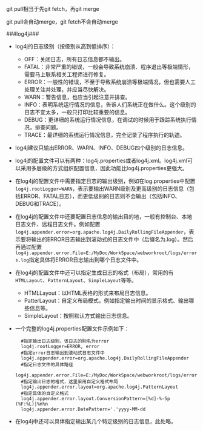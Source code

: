 git pull相当于先git fetch，再git merge

git pull会自动merge，git fetch不会自动merge

###log4j###

- log4j的日志级别（按级别从高到低排序）：
	
	+ OFF：关闭日志，所有日志信息都不输出。
	+ FATAL：非常严重的错误，一般会导致系统崩溃、程序退出等极端情形，需要马上联系相关工程师进行修复。
	+ ERROR：一般性的错误，不至于导致系统崩溃等极端情况，但也需要人工处理关注并处理，并应当尽快解决。
	+ WARN：警告信息，也应当引起注意并排查。
	+ INFO：表明系统运行情况的信息，告诉人们系统正在做什么。这个级别的日志不宜太多，一般只打印比较重要的信息。
	+ DEBUG：更详细的系统运行情况信息，在调试的时候用于跟踪系统执行情况，排查问题。
	+ TRACE：最详细的系统运行情况信息，完全记录了程序执行的轨迹。

- log4j建议只输出ERROR、WARN、INFO、DEBUG四个级别的日志信息。

- log4j的配置文件可以有两种：log4j.properties或者log4j.xml。log4j.xml可以采用多层级的方式组织配置信息，因此功能比log4j.properties更强大。

- 在log4j的配置文件中需要指定日志的输出级别，例如在log.properties中配置`log4j.rootLogger=WARN`，表示要输出WARN级别及更高级别的日志信息（包括ERROR、FATAL日志），而更低级别的日志则不会输出（包括INFO、DEBUG和TRACE）。

- 在log4j的配置文件中还要配置日志信息的输出目的地，一般有控制台、本地日志文件、远程日志文件。例如配置`log4j.appender.error=org.apache.log4j.DailyRollingFileAppender`，表示要将输出的ERROR日志输出到滚动式的日志文件中（后缀名为.log）。然后再通过配置`log4j.appender.error.File=E:/MyDoc/WorkSpace/webworkroot/logs/errors.log`指定具体将ERROR日志输出到哪个日志文件中。

- 在log4j的配置文件中还可以指定生成日志的格式（布局），常用的有`HTMLLayout`、`PatternLayout`、`SimpleLayout`等等。
	
	+ HTMLLayout：以HTML表格的形式来布局日志信息。
	+ PatterLayout：自定义布局模式，例如指定输出时间的显示格式、输出哪些信息等。
	+ SimpleLayout：按照默认方式输出日志信息。
	
- 一个完整的log4j.properties配置文件示例如下：

		#指定输出日志级别，该日志的别名为error
		log4j.rootLogger=ERROR, error
		#指定error日志输出到滚动式日志文件中
		log4j.appender.error=org.apache.log4j.DailyRollingFileAppender
		#指定日志文件的具体路径
		log4j.appender.error.File=E:/MyDoc/WorkSpace/webworkroot/logs/errors.log
		#指定输出日志的格式，这里采用自定义格式布局
		log4j.appender.error.layout=org.apache.log4j.PatternLayout
		#指定具体的自定义格式
		log4j.appender.error.layout.ConversionPattern=[%d]-%-5p (%F:%L)|%m%n
		log4j.appender.error.DatePattern='.'yyyy-MM-dd

- 在log4j中还可以具体指定输出某几个特定级别的日志信息，此处略。	